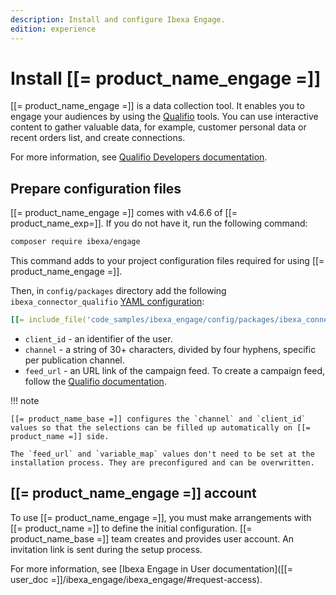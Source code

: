 ```yaml
---
description: Install and configure Ibexa Engage.
edition: experience
---
```


# Install [[= product_name_engage =]]

[[= product_name_engage =]] is a data collection tool. It enables you to engage your audiences by using the [Qualifio](https://qualifio.com/) tools.
You can use interactive content to gather valuable data, for example, customer personal data or recent orders list, and create connections.

For more information, see [Qualifio Developers documentation](https://developers.qualifio.com/docs/engage/).

## Prepare configuration files

[[= product_name_engage =]] comes with v4.6.6 of [[= product_name_exp=]].
If you do not have it, run the following command:

``` bash
composer require ibexa/engage
```

This command adds to your project configuration files required for using [[= product_name_engage =]].

Then, in `config/packages` directory add the following `ibexa_connector_qualifio` [YAML configuration](configuration.md#configuration-files):

``` yaml
[[= include_file('code_samples/ibexa_engage/config/packages/ibexa_connector_qualifio.yaml') =]]
```

- `client_id` - an identifier of the user.
- `channel` - a string of 30+ characters, divided by four hyphens, specific per publication channel.
- `feed_url` - an URL link of the campaign feed. To create a campaign feed, follow the [Qualifio documentation](https://support.qualifio.com/hc/en-us/articles/360022954454-About-Campaign-Feeds).

!!! note

    [[= product_name_base =]] configures the `channel` and `client_id` values so that the selections can be filled up automatically on [[= product_name =]] side.

    The `feed_url` and `variable_map` values don't need to be set at the installation process. They are preconfigured and can be overwritten.

## [[= product_name_engage =]] account

To use [[= product_name_engage =]], you must make arrangements with [[= product_name =]] to define the initial configuration.
[[= product_name_base =]] team creates and provides user account. An invitation link is sent during the setup process.

For more information, see [Ibexa Engage in User documentation]([[= user_doc =]]/ibexa_engage/ibexa_engage/#request-access).